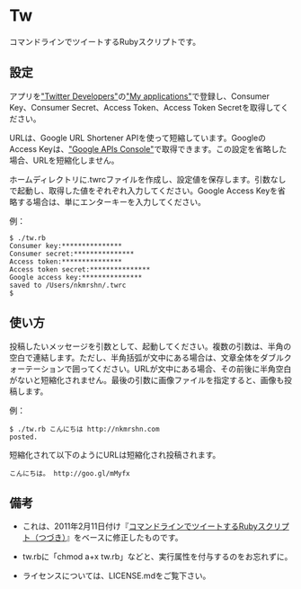 Tw
==

コマンドラインでツイートするRubyスクリプトです。

設定
----

アプリを["Twitter Developers"](http://dev.twitter.com/)の["My applications"](https://dev.twitter.com/apps)で登録し、Consumer Key、Consumer Secret、Access Token、Access Token Secretを取得してください。

URLは、Google URL Shortener APIを使って短縮しています。GoogleのAccess Keyは、["Google APIs Console"](https://code.google.com/apis/console/)で取得できます。この設定を省略した場合、URLを短縮化しません。

ホームディレクトリに.twrcファイルを作成し、設定値を保存します。引数なしで起動し、取得した値をぞれぞれ入力してください。Google Access Keyを省略する場合は、単にエンターキーを入力してください。

例：

    $ ./tw.rb
    Consumer key:***************
    Consumer secret:***************
    Access token:***************
    Access token secret:***************
    Google access key:***************
    saved to /Users/nkmrshn/.twrc
    $

使い方
-----

投稿したいメッセージを引数として、起動してください。複数の引数は、半角の空白で連結します。ただし、半角括弧が文中にある場合は、文章全体をダブルクォーテーションで囲ってください。URLが文中にある場合、その前後に半角空白がないと短縮化されません。最後の引数に画像ファイルを指定すると、画像も投稿します。

例：

    $ ./tw.rb こんにちは http://nkmrshn.com
    posted.

短縮化されて以下のようにURLは短縮化され投稿されます。

    こんにちは。 http://goo.gl/mMyfx

備考
----

* これは、2011年2月11日付け『[コマンドラインでツイートするRubyスクリプト（つづき）](http://d.hatena.ne.jp/nkmrshn/20110211/1297356809)』をベースに修正したものです。

* tw.rbに「chmod a+x tw.rb」などと、実行属性を付与するのをお忘れずに。

* ライセンスについては、LICENSE.mdをご覧下さい。
